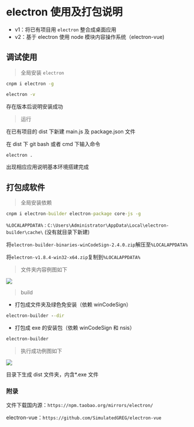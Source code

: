 # electron 使用及打包说明

- v1：将已有项目用 `electron` 整合成桌面应用
- v2：基于 electron 使用 node 模块内容操作系统（electron-vue)

## 调试使用

> 全局安装 `electron`

```cmd
cnpm i electron -g
```

```cmd
electron -v
```

存在版本后说明安装成功

> 运行

在已有项目的 dist 下新建 main.js 及 package.json 文件

在 dist 下 git bash 或者 cmd 下输入命令

```cmd
electron .
```

出现相应应用说明基本环境搭建完成

## 打包成软件

> 全局安装依赖

```cmd
cnpm i electron-builder electron-package core-js -g
```

`%LOCALAPPDATA%` : `C:\Users\Administrator\AppData\Local\electron-builder\cache\` (没有就目录下新建)

将`electron-builder-binaries-winCodeSign-2.4.0.zip`解压至`%LOCALAPPDATA%`

将`electron-v1.8.4-win32-x64.zip`复制到`%LOCALAPPDATA%`

> 文件夹内容例图如下

![](/electron-cache.png)

> build

- 打包成文件夹及绿色免安装（依赖 winCodeSign）

```cmd
electron-builder --dir
```

- 打包成 exe 的安装包（依赖 winCodeSign 和 nsis）

```cmd
electron-builder
```

> 执行成功例图如下

![](/electron-builder.png)

目录下生成 dist 文件夹，内含\*.exe 文件

### 附录

文件下载国内源：`https://npm.taobao.org/mirrors/electron/`

electron-vue：`https://github.com/SimulatedGREG/electron-vue`
